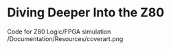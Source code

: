 # Diving Deeper Into the Z80
Code for Z80 Logic/FPGA simulation
/Documentation/Resources/coverart.png
